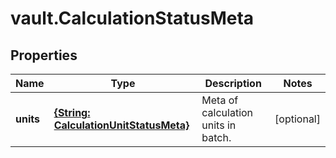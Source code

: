 # vault.CalculationStatusMeta

## Properties

Name | Type | Description | Notes
------------ | ------------- | ------------- | -------------
**units** | [**{String: CalculationUnitStatusMeta}**](CalculationUnitStatusMeta.md) | Meta of calculation units in batch. | [optional] 


